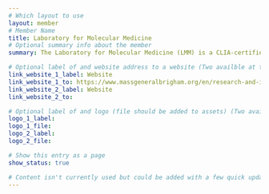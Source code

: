 ```yaml
---
# Which layout to use
layout: member
# Member Name
title: Laboratory for Molecular Medicine
# Optional summary info about the member
summary: The Laboratory for Molecular Medicine (LMM) is a CLIA-certified molecular diagnostic laboratory, operated by Mass General Brigham Personalized Medicine. The LMM is led by a group of Harvard Medical School-affiliated faculty, geneticists, clinicians, and researchers from Brigham and Women’s Hospital and Massachusetts General Hospital, Mass General Brigham's founding members. Our mission is to bridge the gap between research and clinical medicine.

# Optional label of and website address to a website (Two availble at the moment)
link_website_1_label: Website
link_website_1_to: https://www.massgeneralbrigham.org/en/research-and-innovation/centers-and-programs/personalized-medicine/molecular-medicine
link_website_2_label: Website
link_website_2_to:

# Optional label of and logo (file should be added to assets) (Two availble at the moment).
logo_1_label:
logo_1_file:
logo_2_label:
logo_2_file:

# Show this entry as a page
show_status: true

# Content isn't currently used but could be added with a few quick updates if needed to allow for pages
---
```

